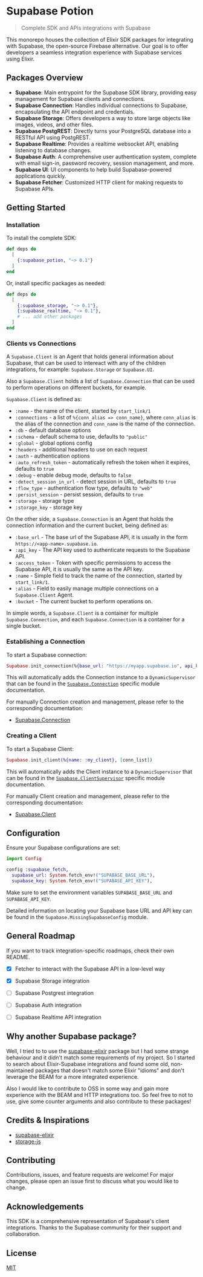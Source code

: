 # Supabase Potion

> Complete SDK and APIs integrations with Supabase

This monorepo houses the collection of Elixir SDK packages for integrating with Supabase, the open-source Firebase alternative. Our goal is to offer developers a seamless integration experience with Supabase services using Elixir.

## Packages Overview

- **Supabase**: Main entrypoint for the Supabase SDK library, providing easy management for Supabase clients and connections.
- **Supabase Connection**: Handles individual connections to Supabase, encapsulating the API endpoint and credentials.
- **Supabase Storage**: Offers developers a way to store large objects like images, videos, and other files.
- **Supabase PostgREST**: Directly turns your PostgreSQL database into a RESTful API using PostgREST.
- **Supabase Realtime**: Provides a realtime websocket API, enabling listening to database changes.
- **Supabase Auth**: A comprehensive user authentication system, complete with email sign-in, password recovery, session management, and more.
- **Supabase UI**: UI components to help build Supabase-powered applications quickly.
- **Supabase Fetcher**: Customized HTTP client for making requests to Supabase APIs.

## Getting Started

### Installation

To install the complete SDK:

```elixir
def deps do
  [
    {:supabase_potion, "~> 0.1"}
  ]
end
```

Or, install specific packages as needed:

```elixir
def deps do
  [
    {:supabase_storage, "~> 0.1"},
    {:supabase_realtime, "~> 0.1"},
    # ... add other packages
  ]
end
```

### Clients vs Connections

A `Supabase.Client` is an Agent that holds general information about Supabase, that can be used to intereact with any of the children integrations, for example: `Supabase.Storage` or `Supabase.UI`.

Also a `Supabase.Client` holds a list of `Supabase.Connection` that can be used to perform operations on different buckets, for example.

`Supabase.Client` is defined as:

- `:name` - the name of the client, started by `start_link/1`
- `:connections` - a list of `%{conn_alias => conn_name}`, where `conn_alias` is the alias of the connection and `conn_name` is the name of the connection.
- `:db` - default database options
- `:schema` - default schema to use, defaults to `"public"`
- `:global` - global options config
- `:headers` - additional headers to use on each request
- `:auth` - authentication options
- `:auto_refresh_token` - automatically refresh the token when it expires, defaults to `true`
- `:debug` - enable debug mode, defaults to `false`
- `:detect_session_in_url` - detect session in URL, defaults to `true`
- `:flow_type` - authentication flow type, defaults to `"web"`
- `:persist_session` - persist session, defaults to `true`
- `:storage` - storage type
- `:storage_key` - storage key


On the other side, a `Supabase.Connection` is an Agent that holds the connection information and the current bucket, being defined as:

- `:base_url` - The base url of the Supabase API, it is usually in the form `https://<app-name>.supabase.io`.
- `:api_key` - The API key used to authenticate requests to the Supabase API.
- `:access_token` - Token with specific permissions to access the Supabase API, it is usually the same as the API key.
- `:name` - Simple field to track the name of the connection, started by `start_link/1`.
- `:alias` - Field to easily manage multiple connections on a `Supabase.Client` Agent.
- `:bucket` - The current bucket to perform operations on.

In simple words, a `Supabase.Client` is a container for multiple `Supabase.Connection`, and each `Supabase.Connection` is a container for a single bucket.

### Establishing a Connection

To start a Supabase connection:

```elixir
Supabase.init_connection(%{base_url: "https://myapp.supabase.io", api_key: "my_api_key", name: :my_conn, alias: :conn})
```

This will automatically adds the Connection instance to a `DynamicSupervisor` that can be found in the [`Supabase.Connection`](./apps/supabase_connection/lib/supabase/connection_supervisor.ex) specific module documentation.

For manually Connection creation and management, please refer to the corresponding documentation:

- [Supabase.Connection](./apps/supabase_connection/lib/supabase/connection.ex)

### Creating a Client

To start a Supabase Client:

```elixir
Supabase.init_client(%{name: :my_client}, [conn_list])
```

This will automatically adds the Client instance to a `DynamicSupervisor` that can be found in the [`Supabase.ClientSupervisor`](./apps/supabase/lib/supabase/client_supervisor.ex) specific module documentation.

For manually Client creation and management, please refer to the corresponding documentation:

- [Supabase.Client](./apps/supabase/lib/supabase/client.ex)


## Configuration

Ensure your Supabase configurations are set:

```elixir
import Config

config :supabase_fetch,
  supabase_url: System.fetch_env!("SUPABASE_BASE_URL"),
  supabase_key: System.fetch_env!("SUPABASE_API_KEY"),
```

Make sure to set the environment variables `SUPABASE_BASE_URL` and `SUPABASE_API_KEY`.

Detailed information on locating your Supabase base URL and API key can be found in the `Supabase.MissingSupabaseConfig` module.

## General Roadmap

If you want to track integration-specific roadmaps, check their own README.

- [x] Fetcher to interact with the Supabase API in a low-level way
- [x] Supabase Storage integration
- [ ] Supabase Postgrest integration
- [ ] Supabase Auth integration
- [ ] Supabase Realtime API integration


## Why another Supabase package?

Well, I tried to to use the [supabase-elixir](https://github.com/treebee/supabase-elixir) package but I had some strange behaviour and it didn't match some requirements of my project. So I started to search about Elixir-Supabase integrations and found some old, non-maintained packages that doesn't match some Elixir "idioms" and don't leverage the BEAM for a more integrated experience.

Also I would like to contribute to OSS in some way and gain more experience with the BEAM and HTTP integrations too. So feel free to not to use, give some counter arguments and also contribute to these packages!

## Credits & Inspirations

- [supabase-elixir](https://github.com/treebee/supabase-elixir)
- [storage-js](https://github.com/supabase/storage-js)

## Contributing

Contributions, issues, and feature requests are welcome! For major changes, please open an issue first to discuss what you would like to change.

## Acknowledgements

This SDK is a comprehensive representation of Supabase's client integrations. Thanks to the Supabase community for their support and collaboration.

## License

[MIT](LICENSE)
